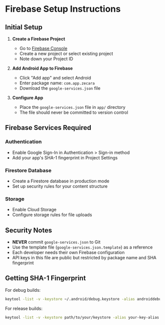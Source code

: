 # Firebase Setup Instructions

## Initial Setup

1. **Create a Firebase Project**
   - Go to [Firebase Console](https://console.firebase.google.com/)
   - Create a new project or select existing project
   - Note down your Project ID

2. **Add Android App to Firebase**
   - Click "Add app" and select Android
   - Enter package name: `com.app.zecara`
   - Download the `google-services.json` file

3. **Configure App**
   - Place the `google-services.json` file in `app/` directory
   - The file should never be committed to version control

## Firebase Services Required

### Authentication
- Enable Google Sign-In in Authentication > Sign-in method
- Add your app's SHA-1 fingerprint in Project Settings

### Firestore Database
- Create a Firestore database in production mode
- Set up security rules for your content structure

### Storage
- Enable Cloud Storage
- Configure storage rules for file uploads

## Security Notes

- **NEVER** commit `google-services.json` to Git
- Use the template file (`google-services.json.template`) as a reference
- Each developer needs their own Firebase configuration
- API keys in this file are public but restricted by package name and SHA fingerprint

## Getting SHA-1 Fingerprint

For debug builds:
```bash
keytool -list -v -keystore ~/.android/debug.keystore -alias androiddebugkey -storepass android -keypass android
```

For release builds:
```bash
keytool -list -v -keystore path/to/your/keystore -alias your-key-alias
```
